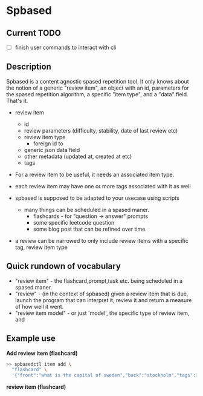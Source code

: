 # Spbased

## Current TODO

- [ ] finish user commands to interact with cli

## Description
Spbased is a content agnostic spased repetition tool. It only knows about the notion of a
generic "review item", an object with an id, parameters for the spased repetition algorithm,
a specific "item type", and a "data" field. That's it.

- review item
  - id
  - review parameters (difficulty, stability, date of last review etc)
  - review item type
    - foreign id to
  - generic json data field
  - other metadata (updated at, created at etc)
  - tags

- For a review item to be useful, it needs an associated item type.


- each review item may have one or more tags associated with it as well

- spbased is supposed to be adapted to your usecase using scripts
  - many things can be scheduled in a spased maner.
    - flashcards - for "question -> answer" prompts
    - some specific leetcode question
    - some blog post that can be refined over time.

- a review can be narrowed to only include review items with a specific tag, review item type


## Quick rundown of vocabulary

- "review item" - the flashcard,prompt,task etc. being scheduled in a spased maner.
- "review" - (in the context of spbased) given a review item that is due, launch the program that can interpret it, review it and return a measure of how well it went.
- "review item model" - or just 'model', the specific type of review item, and

## Example use

**Add review item (flashcard)**
```zsh
>> spbasedctl item add \
  "flashcard" \
  '{"front":"what is the capital of sweden","back":"stockholm","tags":["geography"]}'
```

**review item (flashcard)**
